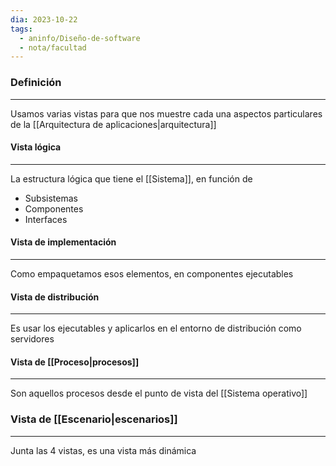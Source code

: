 ```yaml
---
dia: 2023-10-22
tags:
  - aninfo/Diseño-de-software
  - nota/facultad
---
```

### Definición
---
Usamos varias vistas para que nos muestre cada una aspectos particulares de la [[Arquitectura de aplicaciones|arquitectura]]

#### Vista lógica
---
La estructura lógica que tiene el [[Sistema]], en función de 
* Subsistemas
* Componentes
* Interfaces

#### Vista de implementación
---
Como empaquetamos esos elementos, en componentes ejecutables

#### Vista de distribución
---
Es usar los ejecutables y aplicarlos en el entorno de distribución como servidores 

#### Vista de [[Proceso|procesos]]
---
Son aquellos procesos desde el punto de vista del [[Sistema operativo]]

### Vista de [[Escenario|escenarios]]
---
Junta las 4 vistas, es una vista más dinámica 